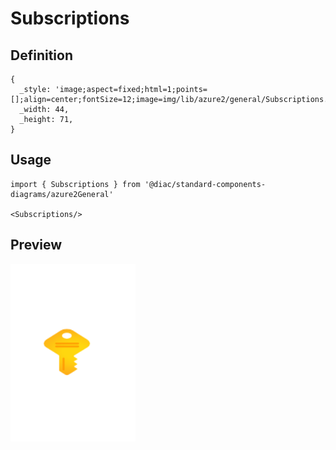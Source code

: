 # Subscriptions

## Definition

```
{
  _style: 'image;aspect=fixed;html=1;points=[];align=center;fontSize=12;image=img/lib/azure2/general/Subscriptions.svg;strokeColor=none;',
  _width: 44,
  _height: 71,
}
```

## Usage

```
import { Subscriptions } from '@diac/standard-components-diagrams/azure2General'

<Subscriptions/>
```

## Preview

<img src="./subscriptions.png" width="200"/>
